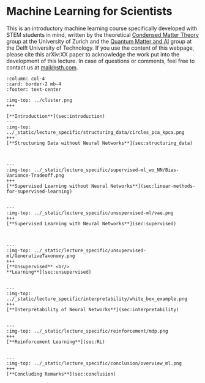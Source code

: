 # Machine Learning for Scientists

This is an introductory machine learning course specifically developed with STEM students in mind,
written by the theoretical [Condensed Matter Theory](https://www.physik.uzh.ch/en/groups/neupert.html) group at the University of Zurich and the [Quantum Matter and AI](https://twitter.com/QMAI_TUDelft) group at the Delft University of Technology. If you use the content of this webpage, please cite this arXiv:XX paper to acknowledge the work put into the development of this lecture. In case of questions or comments, feel free to contact us at mail@sth.com.



````{panels}
:column: col-4
:card: border-2 mb-4
:footer: text-center

:img-top: ../cluster.png 
+++

[**Introduction**](sec:introduction)
---
:img-top: ../_static/lecture_specific/structuring_data/circles_pca_kpca.png
+++
[**Structuring Data without Neural Networks**](sec:structuring_data)



---
:img-top: ../_static/lecture_specific/supervised-ml_wo_NN/Bias-Variance-Tradeoff.png
+++
[**Supervised Learning without Neural Networks**](sec:linear-methods-for-supervised-learning)


---
:img-top: ../_static/lecture_specific/unsupervised-ml/vae.png
+++
[**Supervised Learning with Neural Networks**](sec:supervised)



---
:img-top: ../_static/lecture_specific/unsupervised-ml/GenerativeTaxonomy.png
+++
[**Unsupervised** <br/>
**Learning**](sec:unsupervised)


---
:img-top: ../_static/lecture_specific/interpretability/white_box_example.png
+++
[**Interpretability of Neural Networks**](sec:interpretability)


---
:img-top: ../_static/lecture_specific/reinforcement/mdp.png
+++
[**Reinforcement Learning**](sec:RL)


---
:img-top: ../_static/lecture_specific/conclusion/overview_ml.png
+++
[**Concluding Remarks**](sec:conclusion)



````
